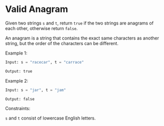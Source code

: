 # Valid Anagram

Given two strings `s` and `t`, return `true` if the two strings are anagrams of each other, otherwise return `false`.

An anagram is a string that contains the exact same characters as another string, but the order of the characters can be different.

Example 1:
```py
Input: s = "racecar", t = "carrace"

Output: true
```

Example 2:
```py
Input: s = "jar", t = "jam"

Output: false
```

Constraints:

`s` and `t` consist of lowercase English letters.
